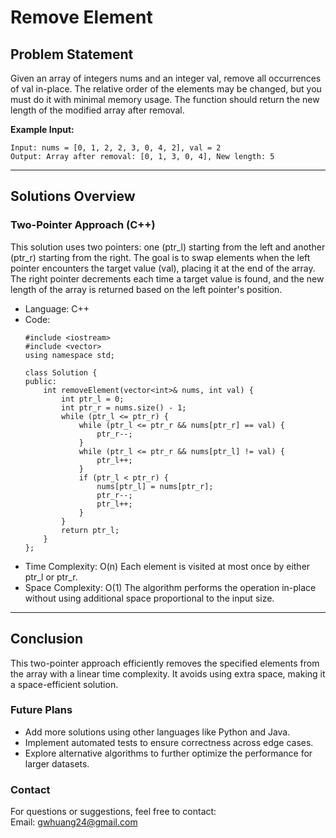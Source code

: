 # **Remove Element**

## **Problem Statement**
Given an array of integers nums and an integer val, remove all occurrences of val in-place. The relative order of the elements may be changed, but you must do it with minimal memory usage. The function should return the new length of the modified array after removal.

**Example Input:**
  ```
  Input: nums = [0, 1, 2, 2, 3, 0, 4, 2], val = 2  
  Output: Array after removal: [0, 1, 3, 0, 4], New length: 5
  ```
---

## **Solutions Overview**
### **Two-Pointer Approach (C++)**
This solution uses two pointers: one (ptr_l) starting from the left and another (ptr_r) starting from the right. The goal is to swap elements when the left pointer encounters the target value (val), placing it at the end of the array. The right pointer decrements each time a target value is found, and the new length of the array is returned based on the left pointer's position.
- Language: C++
- Code:
  ```
  #include <iostream>
  #include <vector>
  using namespace std;
  
  class Solution {
  public:
      int removeElement(vector<int>& nums, int val) {
          int ptr_l = 0;
          int ptr_r = nums.size() - 1;
          while (ptr_l <= ptr_r) {
              while (ptr_l <= ptr_r && nums[ptr_r] == val) {
                  ptr_r--;
              }
              while (ptr_l <= ptr_r && nums[ptr_l] != val) {
                  ptr_l++;
              }
              if (ptr_l < ptr_r) {
                  nums[ptr_l] = nums[ptr_r];
                  ptr_r--;
                  ptr_l++;
              }
          }
          return ptr_l;
      }
  };
  ```
- Time Complexity: O(n)
  Each element is visited at most once by either ptr_l or ptr_r.
- Space Complexity: O(1)
  The algorithm performs the operation in-place without using additional space proportional to the input size.

---

## **Conclusion**
This two-pointer approach efficiently removes the specified elements from the array with a linear time complexity. It avoids using extra space, making it a space-efficient solution.

### **Future Plans**
- Add more solutions using other languages like Python and Java.
- Implement automated tests to ensure correctness across edge cases.
- Explore alternative algorithms to further optimize the performance for larger datasets.

### **Contact**
For questions or suggestions, feel free to contact:  
Email: gwhuang24@gmail.com
